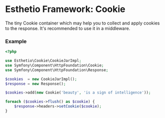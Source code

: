 # Esthetio Framework: Cookie

The tiny Cookie container which may help you to collect and apply cookies to the response. It's recommended to use it in a middleware.

### Example

```php
<?php

use Esthetio\Cookie\CookieJarImpl;
use Symfony\Component\HttpFoundation\Cookie;
use Symfony\Component\HttpFoundation\Response;

$cookies  = new CookieJarImpl();
$response = new Response();

$cookies->add(new Cookie('beauty', 'is a sign of intelligence'));

foreach ($cookies->flush() as $cookie) {
    $response->headers->setCookie($cookie);
}
```
